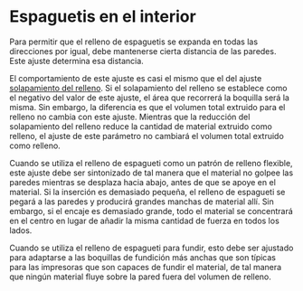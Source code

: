 Espaguetis en el interior
====
Para permitir que el relleno de espaguetis se expanda en todas las direcciones por igual, debe mantenerse cierta distancia de las paredes. Este ajuste determina esa distancia.

El comportamiento de este ajuste es casi el mismo que el del ajuste [solapamiento del relleno](../infill/infill_overlap_mm.md). Si el solapamiento del relleno se establece como el negativo del valor de este ajuste, el área que recorrerá la boquilla será la misma. Sin embargo, la diferencia es que el volumen total extruido para el relleno no cambia con este ajuste. Mientras que la reducción del solapamiento del relleno reduce la cantidad de material extruido como relleno, el ajuste de este parámetro no cambiará el volumen total extruido como relleno.

Cuando se utiliza el relleno de espagueti como un patrón de relleno flexible, este ajuste debe ser sintonizado de tal manera que el material no golpee las paredes mientras se desplaza hacia abajo, antes de que se apoye en el material. Si la inserción es demasiado pequeña, el relleno de espagueti se pegará a las paredes y producirá grandes manchas de material allí. Sin embargo, si el encaje es demasiado grande, todo el material se concentrará en el centro en lugar de añadir la misma cantidad de fuerza en todos los lados.

Cuando se utiliza el relleno de espagueti para fundir, esto debe ser ajustado para adaptarse a las boquillas de fundición más anchas que son típicas para las impresoras que son capaces de fundir el material, de tal manera que ningún material fluye sobre la pared fuera del volumen de relleno.